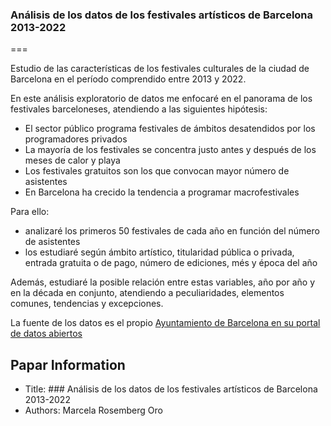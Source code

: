 ### Análisis de los datos de los festivales artísticos de Barcelona 2013-2022
===

Estudio de las características de los festivales culturales de la ciudad de Barcelona en el período comprendido entre 2013 y 2022.

En este análisis exploratorio de datos me enfocaré en el panorama de los festivales barceloneses, atendiendo a las siguientes hipótesis:
* El sector público programa festivales de ámbitos desatendidos por los programadores privados <br>
* La mayoría de los festivales se concentra justo antes y después de los meses de calor y playa <br>
* Los festivales gratuitos son los que convocan mayor número de asistentes <br>
* En Barcelona ha crecido la tendencia a programar macrofestivales 

Para ello:<br>
* analizaré los primeros 50 festivales de cada año en función del número de asistentes
* los estudiaré según ámbito artístico, titularidad pública o privada, entrada gratuita o de pago, número de ediciones, més y época del año

Además, estudiaré la posible relación entre estas variables, año por año y en la década en conjunto, atendiendo a peculiaridades, elementos comunes, tendencias y excepciones.

La fuente de los datos es el propio [Ayuntamiento de Barcelona en su portal de datos abiertos](https://opendata-ajuntament.barcelona.cat/data/es/dataset/dades-festivals)

## Papar Information
- Title:  ### Análisis de los datos de los festivales artísticos de Barcelona 2013-2022
- Authors:  Marcela Rosemberg Oro
